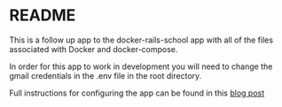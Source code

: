 # README

This is a follow up app to the docker-rails-school app with all of the files
associated with Docker and docker-compose.

In order for this app to work in development you will need to change the gmail
credentials in the .env file in the root directory.

Full instructions for configuring the app can be found in this [blog post](www.coshx.com/blog/2016/08/23/configuring-docker-to-work-with-an-existing-rails-application/)
